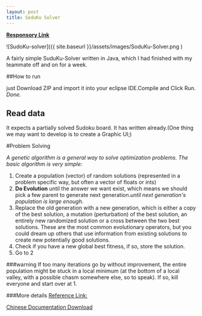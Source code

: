 ```yaml
---
layout: post
title: SoduKu Solver
---
```


[**Responsory Link**](https://github.com/ZhuFengdaaa/SoduKu-Solver)

![SudoKu-solver]({{ site.baseurl }}/assets/images/SoduKu-Solver.png )

A fairly simple SuduKu-Solver written in Java, which I had finished with my teammate off and on for a week.
	
##How to run

just Download ZIP and import it into your eclipse IDE.Compile and Click Run. _Done._ 

## Read data
It expects a partially solved Sudoku board. It has written already.(One thing we may want to develop is to create a Graphic 
UI;)

#Problem Solving

*A genetic algorithm is a general way to solve optimization problems. The basic algorithm is very simple:*

1. Create a population (vector) of random solutions (represented in a problem specific way, but often a vector of floats or ints)
2. **Do Evolution** until the answer we want exist,
which means we should pick a few parent to generate next generation.*until next generation's population is large enough.*
3. Replace the old generation with a new generation, which is either a copy of the best solution, a mutation (perturbation) of the best solution, an entirely new randomized solution or a cross between the two best solutions. These are the most common evolutionary operators, but you could dream up others that use information from existing solutions to create new potentially good solutions.
4. Check if you have a new global best fitness, if so, store the solution.
5. Go to 2

###warning
If too many iterations go by without improvement, the entire population might be stuck in a local minimum (at the bottom of a local valley, with a possible chasm somewhere else, so to speak). If so, kill everyone and start over at 1.

###More details
[Reference Link:](http://fendrich.se/blog/2010/05/05/solving-sudoku-with-genetic-algorithms/ "Reference Link")

[Chinese Documentation Download](https://github.com/ZhuFengdaaa/SoduKu-Solver/raw/master/%E9%81%97%E4%BC%A0%E7%AE%97%E6%B3%95%E6%B1%82%E8%A7%A3%E4%B9%9D%E5%AE%AB%E6%A0%BC%E6%95%B0%E7%8B%AC.docx)
